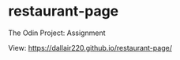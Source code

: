 # restaurant-page
The Odin Project: Assignment

View: https://dallair220.github.io/restaurant-page/
